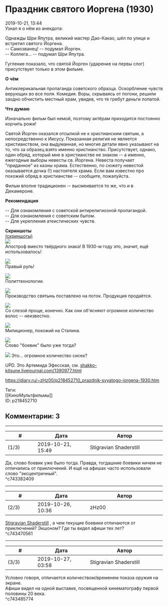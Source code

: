 Праздник святого Иоргена (1930)
===============================

  
2019-10-21, 13:44  
 Узнал я о нём из анекдота:   
   
 Однажды Шри Япутра, великий мастер Дао-Какао, шёл по улице и встретил святого Йоргена.   
 -- Самозванец! -- подумал Йорген.   
 -- Коллега... -- подумал Шри Япутра.   
   
 Гугление показало, что святой Йорген (ударение на первы слог) присутствует только в этом фильме.   
   
  **О чём**    
   
 Антиклерикальная пропаганда советского образца. Оскорбление чувств верующих во все поля. Комедия. Воры, скрываясь от погони, решили заодно обчистить местный храм, увидев, что те гребут деньги лопатой.   
   
  **Что думаю**    
   
 Изначально фильм был немой, поэтому актёрам приходится постоянно корчить рожи!   
   
 Святой Йорген оказался отсылкой не к христианским святым, а непосредственно к Иисусу. Показанная религия не является христианством, она выдуманная, но многие детали явно указывают на то, что за образец взято именно христианство. Присутствует, однако, один обряд, который мне в христианстве не знаком -- а именно, ежегодные выборы невесты св. Йоргена. Невеста получает "приданное" из казны храма. Естественно, по сюжету невестой оказывается дочка (!) настоятеля храма. Если вам известно про похожий обряд в христианстве -- сообщите, пожалуйста.   
   
 Фильм вполне традиционен -- высмеивается то же, что и в Декамероне.   
   
  **Рекомендация**    
   
 -- Для ознакомления с советской антирелигиозной пропагандой.   
 -- Для ознакомления с советским бытом.   
 -- Для укрепления атеистических чувств.   
   
  **Скриншоты**    
  [(скриншоты)](https://zHz00.diary.ru/p218452710.htm?index=1#linkmore218452710m1)       
  [![](pics/Dyo5bRZ.png)](pics/Dyo5bRZ.png)    
 Апостроф вместо твёрдного знака! В 1930-м году это, значит, ещё использовалось!   
   
  [![](pics/BUiQDjF.png)](pics/BUiQDjF.png)    
 Правый руль!   
   
  [![](pics/xXRMhxA.png)](pics/xXRMhxA.png)    
 Политтехнологии.   
   
  [![](pics/o1jdALk.png)](pics/o1jdALk.png)    
 Производство святынь поставлено на поток. Продукция продаётся.   
   
  [![](pics/YcFx1LF.png)](pics/YcFx1LF.png)    
 Со слезой проще, конечно. Как они об'ясняют огромное количество волос -- неизвестно.   
   
  [![](pics/6j8yTOi.png)](pics/6j8yTOi.png)    
 Милиционер, похожий на Сталина.   
   
  [![](pics/e3LklkD.png)](pics/e3LklkD.png)    
 Слово "боевик" было уже тогда?   
   
  [![](pics/s9SfdiI.png)](pics/s9SfdiI.png)  Это... огромное количество сисек?   
   
 UPD. Это Артемида Эфесская, см.  [shakko-kitsune.livejournal.com/1390977.html](https://shakko-kitsune.livejournal.com/1390977.html)    
   
      
  
<https://diary.ru/~zHz00/p218452710_prazdnik-svyatogo-iorgena-1930.htm>  
  
Теги:  
[[КиноМультфильмы]]  
ID: p218452710  


Комментарии: 3
--------------

  


---



|         #         |              Дата              |                     Автор                     |           ID           |
| --- | --- | --- | --- |
| (1/3) | 2019-10-21, 15:49 | Stigravian Shaderstill | c743382409 |

  
 Да, слово боевик уже было тогда. Правда, тогдашние боевики ничем не отличались от приключений. И ещё на афишах часто использовали слово "эксцентричный".   
 ^c743382409

---



|         #         |              Дата              |                     Автор                     |           ID           |
| --- | --- | --- | --- |
| (2/3) | 2019-10-26, 10:36 | zHz00 | c743470561 |

  
  [Stigravian Shaderstill](http://stigravian.diary.ru "Science, Death, Rock-n-Roll")  , а чем текущие боевики отличаются от приключений? Экшоном? Где ты видел афиши тех лет?   
 ^c743470561

---



|         #         |              Дата              |                     Автор                     |           ID           |
| --- | --- | --- | --- |
| (3/3) | 2019-10-27, 03:58 | Stigravian Shaderstill | c743485774 |

  
 Условно говоря, отличается количеством/временем показа оружия на экране.   
 Афиши видел на одной выставке, посвященной кинематографу первой половины 20 века.   
 ^c743485774